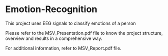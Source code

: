 # Emotion-Recognition
This project uses EEG signals to classify emotions of a person

Please refer to the MSV_Presentation.pdf file to know the project structure, overview and results in a comprehensive way.

For additional information, refer to MSV_Report.pdf file.
